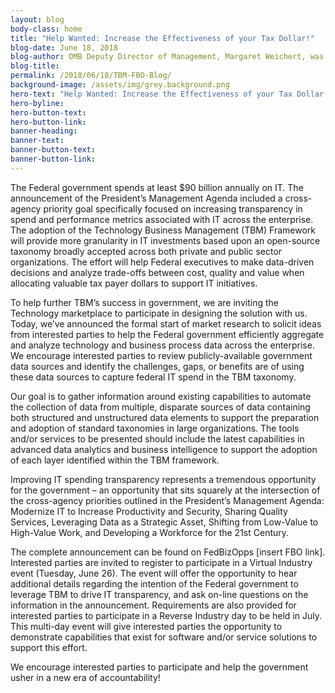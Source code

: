 ```yaml
---
layout: blog
body-class: home
title: "Help Wanted: Increase the Effectiveness of your Tax Dollar!"
blog-date: June 18, 2018
blog-author: OMB Deputy Director of Management, Margaret Weichert, was originally posted on Performace.gov
blog-title:
permalink: /2018/06/18/TBM-FBO-Blog/
background-image: /assets/img/grey.background.png
hero-text: "Help Wanted: Increase the Effectiveness of your Tax Dollar!"
hero-byline:
hero-button-text: 
hero-button-link: 
banner-heading: 
banner-text: 
banner-button-text: 
banner-button-link: 
---
```

The Federal government spends at least $90 billion annually on IT. The announcement of the President’s Management Agenda included a cross-agency priority goal specifically focused on increasing transparency in spend and performance metrics associated with IT across the enterprise. The adoption of the Technology Business Management (TBM) Framework will provide more granularity in IT investments based upon an open-source taxonomy broadly accepted across both private and public sector organizations. The effort will help Federal executives to make data-driven decisions and analyze trade-offs between cost, quality and value when allocating valuable tax payer dollars to support IT initiatives.

To help further TBM’s success in government, we are inviting the Technology marketplace to participate in designing the solution with us. Today, we’ve announced the formal start of market research to solicit ideas from interested parties to help the Federal government efficiently aggregate and analyze technology and business process data across the enterprise. We encourage interested parties to review publicly-available government data sources and identify the challenges, gaps, or benefits are of using these data sources to capture federal IT spend in the TBM taxonomy.

Our goal is to gather information around existing capabilities to automate the collection of data from multiple, disparate sources of data containing both structured and unstructured data elements to support the preparation and adoption of standard taxonomies in large organizations. The tools and/or services to be presented should include the latest capabilities in advanced data analytics and business intelligence to support the adoption of each layer identified within the TBM framework.

Improving IT spending transparency represents a tremendous opportunity for the government – an opportunity that sits squarely at the intersection of the cross-agency priorities outlined in the President’s Management Agenda: Modernize IT to Increase Productivity and Security, Sharing Quality Services, Leveraging Data as a Strategic Asset, Shifting from Low-Value to High-Value Work, and Developing a Workforce for the 21st Century.

The complete announcement can be found on FedBizOpps [insert FBO link]. Interested parties are invited to register to participate in a Virtual Industry event (Tuesday, June 26). The event will offer the opportunity to hear additional details regarding the intention of the Federal government to leverage TBM to drive IT transparency, and ask on-line questions on the information in the announcement. Requirements are also provided for interested parties to participate in a Reverse Industry day to be held in July. This multi-day event will give interested parties the opportunity to demonstrate capabilities that exist for software and/or service solutions to support this effort.

We encourage interested parties to participate and help the government usher in a new era of accountability!

